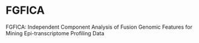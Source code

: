 # FGFICA
FGFICA: Independent Component Analysis of Fusion Genomic Features for Mining Epi-transcriptome Profiling Data
